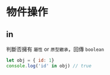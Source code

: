 # 物件操作

## in 
判斷否擁有 `屬性` or `原型繼承`，回傳 `boolean`
```js
let obj = { id: 1}
console.log('id' in obj) // true
```
